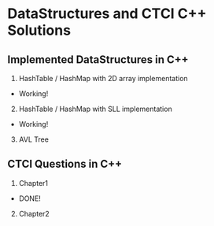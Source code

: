 # DataStructures and CTCI C++ Solutions
## Implemented DataStructures in C++
1. HashTable / HashMap with 2D array implementation
- Working!
2. HashTable / HashMap with SLL implementation
- Working!
3. AVL Tree


## CTCI Questions in C++
1. Chapter1
- DONE!
2. Chapter2



